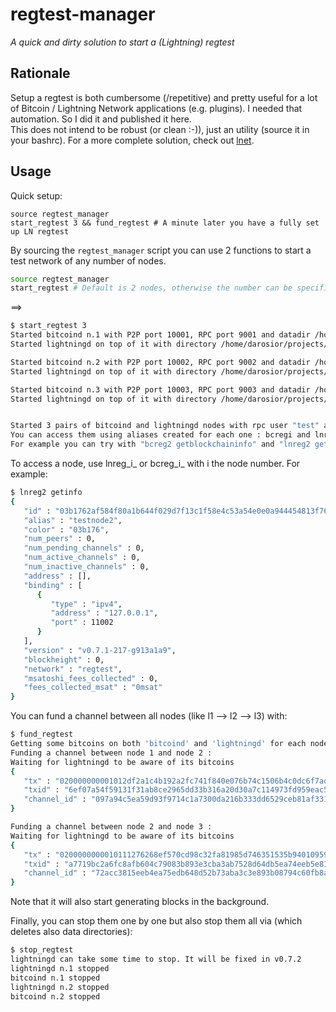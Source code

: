 # regtest-manager
*A quick and dirty solution to start a (Lightning) regtest*  
  
## Rationale
  
Setup a regtest is both cumbersome (/repetitive) and pretty useful for a lot of Bitcoin / Lightning Network applications (e.g. plugins). I needed that automation. So I did it and published it here.  
This does not intend to be robust (or clean :-)), just an utility (source it in your bashrc). For a more complete solution, check out [lnet](https://github.com/cdecker/lnet).  
  
## Usage
  
Quick setup:
```
source regtest_manager
start_regtest 3 && fund_regtest # A minute later you have a fully set up LN regtest
```
  
By sourcing the `regtest_manager` script you can use 2 functions to start a test network of any number of nodes.  
```bash
source regtest_manager
start_regtest # Default is 2 nodes, otherwise the number can be specified as an argument
```
==>
```bash
$ start_regtest 3
Started bitcoind n.1 with P2P port 10001, RPC port 9001 and datadir /home/darosior/projects/pylightning-qt/regtest/bcdir1
Started lightningd on top of it with directory /home/darosior/projects/pylightning-qt/regtest/lndir1

Started bitcoind n.2 with P2P port 10002, RPC port 9002 and datadir /home/darosior/projects/pylightning-qt/regtest/bcdir2
Started lightningd on top of it with directory /home/darosior/projects/pylightning-qt/regtest/lndir2

Started bitcoind n.3 with P2P port 10003, RPC port 9003 and datadir /home/darosior/projects/pylightning-qt/regtest/bcdir3
Started lightningd on top of it with directory /home/darosior/projects/pylightning-qt/regtest/lndir3


Started 3 pairs of bitcoind and lightningd nodes with rpc user "test" and pass "test".
You can access them using aliases created for each one : bcregi and lnregi with i the node number for bitcoin-cli and lightning cli.
For example you can try with "bcreg2 getblockchaininfo" and "lnreg2 getinfo"
```
To access a node, use lnreg_i_ or bcreg_i_ with i the node number. For example:
```bash
$ lnreg2 getinfo
{
   "id" : "03b1762af584f80a1b644f029d7f13c1f58e4c53a54e0e0a944454813f76a86b2f",
   "alias" : "testnode2",
   "color" : "03b176",
   "num_peers" : 0,
   "num_pending_channels" : 0,
   "num_active_channels" : 0,
   "num_inactive_channels" : 0,
   "address" : [],
   "binding" : [
      {
         "type" : "ipv4",
         "address" : "127.0.0.1",
         "port" : 11002
      }
   ],
   "version" : "v0.7.1-217-g913a1a9",
   "blockheight" : 0,
   "network" : "regtest",
   "msatoshi_fees_collected" : 0,
   "fees_collected_msat" : "0msat"
}
```
You can fund a channel between all nodes (like l1 --> l2 --> l3) with:
```bash
$ fund_regtest
Getting some bitcoins on both 'bitcoind' and 'lightningd' for each node
Funding a channel between node 1 and node 2 :
Waiting for lightningd to be aware of its bitcoins
{
   "tx" : "020000000001012df2a1c4b192a2fc741f840e076b74c1506b4c0dc6f7ad8aac00c1a1b10fa93c0100000000ffffffff02a08601000000000022002033327d832c3d4a234c605c9ede6dbcb399440d6ae68bcb310be244a31a3839faa942993b00000000160014028d6e1310ab72afb6102859c0b289f686a7264602483045022100844bb79d9b007713cc7ea27ae78f9cef31829c892edcc5737311516c08142a3502207c329763740644128c0125e42421b6fa7e5e557663676af88a151eb036e95a350121026b1bf2a838e6e262d280c70007e0d1729d116f143053c35a3fffe174d9cc01a900000000",
   "txid" : "6ef07a54f59131f31ab8ce2965dd33b316a20d30a7c114973fd959eac5947a09",
   "channel_id" : "097a94c5ea59d93f9714c1a7300da216b333dd6529ceb81af33191f5547af06e"
}

Funding a channel between node 2 and node 3 :
Waiting for lightningd to be aware of its bitcoins
{
   "tx" : "0200000000010111276268ef570cd98c32fa81985d746351535b94010959e8fbb8c77cb3689d690100000000ffffffff02a0860100000000002200201eef1f82e3f08951a7ed585ded129fbee0b56fae0663294e90ae824813245f35a942993b00000000160014d67ee0343bc0189c63b2d8f2e0cd63cb8683d8ea02483045022100e0875e1d1770c9a7c439b4bbe1065ed7e5ab9b74e06c6318106febc8f7f23ec602202f6da17be93f4b83bd2acd876e9b3647d3088be3aaa3a2b14de5db07aacb6631012102a5be7ce4872a3c50cb8ed05e59bc42bd54bf796c28754984fc9c4fbfc0823f8b00000000",
   "txid" : "a7719bc2a6fc8afb604c79083b893e3cba3ab7528d64db5ea74eeb5e81c3ac72",
   "channel_id" : "72acc3815eeb4ea75edb648d52b73aba3c3e893b08794c60fb8afca6c29b71a7"
}
```
Note that it will also start generating blocks in the background.  
  
Finally, you can stop them one by one but also stop them all via (which deletes also data directories):
```bash
$ stop_regtest 
lightningd can take some time to stop. It will be fixed in v0.7.2
lightningd n.1 stopped
bitcoind n.1 stopped
lightningd n.2 stopped
bitcoind n.2 stopped
```
